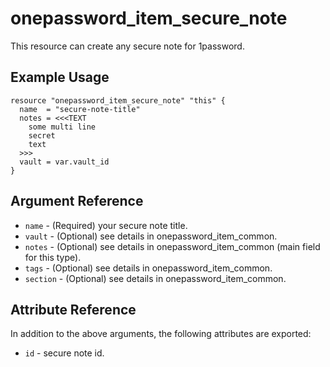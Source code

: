 # onepassword_item_secure_note

This resource can create any secure note for 1password.

## Example Usage

```hcl
resource "onepassword_item_secure_note" "this" {
  name  = "secure-note-title"
  notes = <<<TEXT
    some multi line
    secret
    text
  >>>
  vault = var.vault_id
}
```

## Argument Reference

* `name` - (Required) your secure note title.
* `vault` - (Optional) see details in onepassword_item_common.
* `notes` - (Optional) see details in onepassword_item_common (main field for this type).
* `tags` - (Optional) see details in onepassword_item_common.
* `section` - (Optional) see details in onepassword_item_common.

## Attribute Reference

In addition to the above arguments, the following attributes are exported:

* `id` - secure note id.
